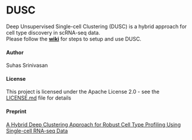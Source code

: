 # DUSC
Deep Unsupervised Single-cell Clustering (DUSC) is a hybrid approach for cell type discovery in scRNA-seq data.   
Please follow the [**wiki**](https://github.com/KorkinLab/DUSC/wiki) for steps to setup and use DUSC.

#### Author
Suhas Srinivasan

#### License
This project is licensed under the Apache License 2.0 - see the [LICENSE.md](LICENSE.md) file for details

#### Preprint
[A Hybrid Deep Clustering Approach for Robust Cell Type Profiling Using Single-cell RNA-seq Data](https://doi.org/10.1101/511626)
